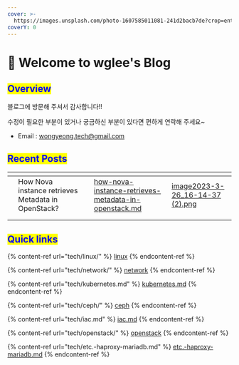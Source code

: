 ```yaml
---
cover: >-
  https://images.unsplash.com/photo-1607585011081-241d2bacb7de?crop=entropy&cs=tinysrgb&fm=jpg&ixid=MnwxOTcwMjR8MHwxfHNlYXJjaHwyfHxzd2lzc3xlbnwwfHx8fDE2NzM1OTQ0NzA&ixlib=rb-4.0.3&q=80
coverY: 0
---
```


# 👋 Welcome to wglee's Blog

## <mark style="color:blue;">Overview</mark>

블로그에 방문해 주셔서 감사합니다!!&#x20;

수정이 필요한 부분이 있거나 궁금하신 부분이 있다면 편하게 연락해 주세요\~

* Email : wongyeong.tech@gmail.com



## <mark style="color:blue;">Recent Posts</mark>

<table data-view="cards"><thead><tr><th></th><th></th><th></th><th data-hidden data-card-target data-type="content-ref"></th><th data-hidden data-card-cover data-type="files"></th></tr></thead><tbody><tr><td></td><td>How Nova instance retrieves Metadata in OpenStack?</td><td></td><td><a href="tech/openstack/how-nova-instance-retrieves-metadata-in-openstack.md">how-nova-instance-retrieves-metadata-in-openstack.md</a></td><td><a href=".gitbook/assets/image2023-3-26_16-14-37 (2).png">image2023-3-26_16-14-37 (2).png</a></td></tr><tr><td></td><td></td><td></td><td></td><td></td></tr><tr><td></td><td></td><td></td><td></td><td></td></tr></tbody></table>



## <mark style="color:blue;">Quick links</mark>

{% content-ref url="tech/linux/" %}
[linux](tech/linux/)
{% endcontent-ref %}

{% content-ref url="tech/network/" %}
[network](tech/network/)
{% endcontent-ref %}

{% content-ref url="tech/kubernetes.md" %}
[kubernetes.md](tech/kubernetes.md)
{% endcontent-ref %}

{% content-ref url="tech/ceph/" %}
[ceph](tech/ceph/)
{% endcontent-ref %}

{% content-ref url="tech/iac.md" %}
[iac.md](tech/iac.md)
{% endcontent-ref %}

{% content-ref url="tech/openstack/" %}
[openstack](tech/openstack/)
{% endcontent-ref %}

{% content-ref url="tech/etc.-haproxy-mariadb.md" %}
[etc.-haproxy-mariadb.md](tech/etc.-haproxy-mariadb.md)
{% endcontent-ref %}



